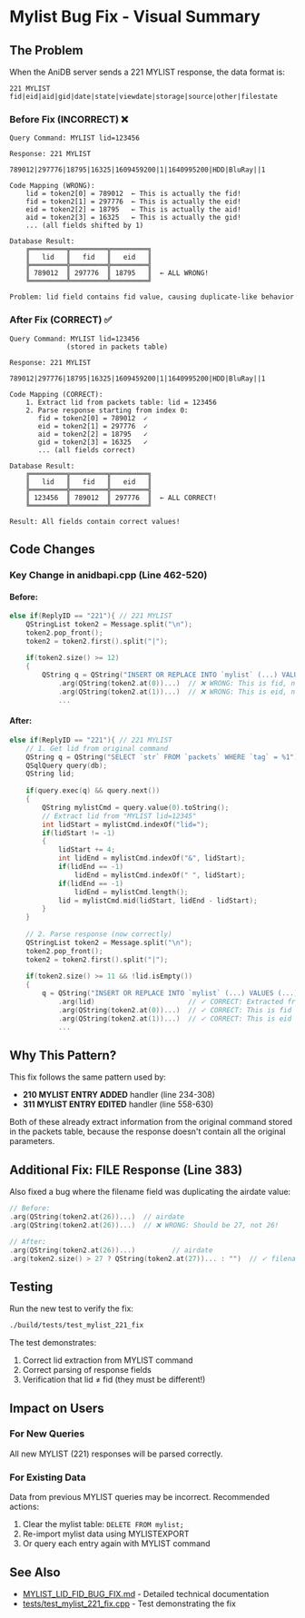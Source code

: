 # Mylist Bug Fix - Visual Summary

## The Problem

When the AniDB server sends a 221 MYLIST response, the data format is:

```
221 MYLIST
fid|eid|aid|gid|date|state|viewdate|storage|source|other|filestate
```

### Before Fix (INCORRECT) ❌

```
Query Command: MYLIST lid=123456

Response: 221 MYLIST
          789012|297776|18795|16325|1609459200|1|1640995200|HDD|BluRay||1
          
Code Mapping (WRONG):
    lid = token2[0] = 789012  ← This is actually the fid!
    fid = token2[1] = 297776  ← This is actually the eid!
    eid = token2[2] = 18795   ← This is actually the aid!
    aid = token2[3] = 16325   ← This is actually the gid!
    ... (all fields shifted by 1)

Database Result:
    ╔═════════╦═════════╦═════════╗
    ║   lid   ║   fid   ║   eid   ║
    ╠═════════╬═════════╬═════════╣
    ║ 789012  ║ 297776  ║ 18795   ║  ← ALL WRONG!
    ╚═════════╩═════════╩═════════╝
    
Problem: lid field contains fid value, causing duplicate-like behavior
```

### After Fix (CORRECT) ✅

```
Query Command: MYLIST lid=123456
              (stored in packets table)

Response: 221 MYLIST
          789012|297776|18795|16325|1609459200|1|1640995200|HDD|BluRay||1
          
Code Mapping (CORRECT):
    1. Extract lid from packets table: lid = 123456
    2. Parse response starting from index 0:
       fid = token2[0] = 789012  ✓
       eid = token2[1] = 297776  ✓
       aid = token2[2] = 18795   ✓
       gid = token2[3] = 16325   ✓
       ... (all fields correct)

Database Result:
    ╔═════════╦═════════╦═════════╗
    ║   lid   ║   fid   ║   eid   ║
    ╠═════════╬═════════╬═════════╣
    ║ 123456  ║ 789012  ║ 297776  ║  ← ALL CORRECT!
    ╚═════════╩═════════╩═════════╝
    
Result: All fields contain correct values!
```

## Code Changes

### Key Change in anidbapi.cpp (Line 462-520)

#### Before:
```cpp
else if(ReplyID == "221"){ // 221 MYLIST
    QStringList token2 = Message.split("\n");
    token2.pop_front();
    token2 = token2.first().split("|");
    
    if(token2.size() >= 12)
    {
        QString q = QString("INSERT OR REPLACE INTO `mylist` (...) VALUES (...)");
            .arg(QString(token2.at(0))...)  // ❌ WRONG: This is fid, not lid!
            .arg(QString(token2.at(1))...)  // ❌ WRONG: This is eid, not fid!
            ...
```

#### After:
```cpp
else if(ReplyID == "221"){ // 221 MYLIST
    // 1. Get lid from original command
    QString q = QString("SELECT `str` FROM `packets` WHERE `tag` = %1").arg(Tag);
    QSqlQuery query(db);
    QString lid;
    
    if(query.exec(q) && query.next())
    {
        QString mylistCmd = query.value(0).toString();
        // Extract lid from "MYLIST lid=12345"
        int lidStart = mylistCmd.indexOf("lid=");
        if(lidStart != -1)
        {
            lidStart += 4;
            int lidEnd = mylistCmd.indexOf("&", lidStart);
            if(lidEnd == -1)
                lidEnd = mylistCmd.indexOf(" ", lidStart);
            if(lidEnd == -1)
                lidEnd = mylistCmd.length();
            lid = mylistCmd.mid(lidStart, lidEnd - lidStart);
        }
    }
    
    // 2. Parse response (now correctly)
    QStringList token2 = Message.split("\n");
    token2.pop_front();
    token2 = token2.first().split("|");
    
    if(token2.size() >= 11 && !lid.isEmpty())
    {
        q = QString("INSERT OR REPLACE INTO `mylist` (...) VALUES (...)");
            .arg(lid)                       // ✓ CORRECT: Extracted from command
            .arg(QString(token2.at(0))...)  // ✓ CORRECT: This is fid
            .arg(QString(token2.at(1))...)  // ✓ CORRECT: This is eid
            ...
```

## Why This Pattern?

This fix follows the same pattern used by:
- **210 MYLIST ENTRY ADDED** handler (line 234-308)
- **311 MYLIST ENTRY EDITED** handler (line 558-630)

Both of these already extract information from the original command stored in the packets table, because the response doesn't contain all the original parameters.

## Additional Fix: FILE Response (Line 383)

Also fixed a bug where the filename field was duplicating the airdate value:

```cpp
// Before:
.arg(QString(token2.at(26))...)  // airdate
.arg(QString(token2.at(26))...)  // ❌ WRONG: Should be 27, not 26!

// After:
.arg(QString(token2.at(26))...)         // airdate
.arg(token2.size() > 27 ? QString(token2.at(27))... : "")  // ✓ filename
```

## Testing

Run the new test to verify the fix:
```bash
./build/tests/test_mylist_221_fix
```

The test demonstrates:
1. Correct lid extraction from MYLIST command
2. Correct parsing of response fields
3. Verification that lid ≠ fid (they must be different!)

## Impact on Users

### For New Queries
All new MYLIST (221) responses will be parsed correctly.

### For Existing Data
Data from previous MYLIST queries may be incorrect. Recommended actions:
1. Clear the mylist table: `DELETE FROM mylist;`
2. Re-import mylist data using MYLISTEXPORT
3. Or query each entry again with MYLIST command

## See Also
- [MYLIST_LID_FID_BUG_FIX.md](MYLIST_LID_FID_BUG_FIX.md) - Detailed technical documentation
- [tests/test_mylist_221_fix.cpp](tests/test_mylist_221_fix.cpp) - Test demonstrating the fix
